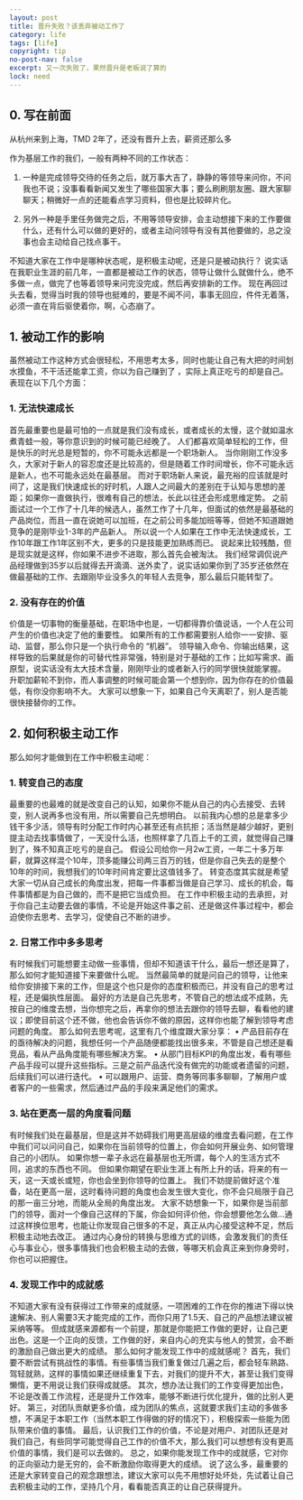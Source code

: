 ```yaml
---
layout: post
title: 晋升失败？该丢弃被动工作了
category: life
tags: [life]
copyright: tip
no-post-nav: false
excerpt: 又一次失败了，果然晋升是老板说了算的
lock: need
---
```


## 0. 写在前面

从杭州来到上海，TMD 2年了，还没有晋升上去，薪资还那么多

作为基层工作的我们，一般有两种不同的工作状态：

1. 一种是完成领导交待的任务之后，就万事大吉了，静静的等领导来问你，不问我也不说；没事看看新闻又发生了哪些国家大事；要么刷刷朋友圈、跟大家聊聊天；稍微好一点的还能看点学习资料，但也是比较碎片化。

2. 另外一种是手里任务做完之后，不用等领导安排，会主动想接下来的工作要做什么，还有什么可以做的更好的，或者主动问领导有没有其他要做的，总之没事也会主动给自己找点事干。

不知道大家在工作中是哪种状态呢，是积极主动呢，还是只是被动执行？
说实话在我职业生涯的前几年，一直都是被动工作的状态，领导让做什么就做什么，绝不多做一点，做完了也等着领导来问完没完成，然后再安排新的工作。
现在再回过头去看，觉得当时我的领导也挺难的，要是不闻不问，事事无回应，件件无着落，必须一直在背后驱使着你，啊，心态崩了。

## 1. 被动工作的影响

虽然被动工作这种方式会很轻松，不用思考太多，同时也能让自己有大把的时间划水摸鱼，不干活还能拿工资，你以为自己赚到了 ，实际上真正吃亏的却是自己。
表现在以下几个方面：

### 1. 无法快速成长
首先最重要也是最可怕的一点就是我们没有成长，或者成长的太慢，这个就如温水煮青蛙一般，等你意识到的时候可能已经晚了。
人们都喜欢简单轻松的工作，但是快乐的时光总是短暂的，你不可能永远都是一个职场新人。
当你刚刚工作没多久，大家对于新人的容忍度还是比较高的，但是随着工作时间增长，你不可能永远是新人，也不可能永远处在最基层。
而对于职场新人来说，最充裕的应该就是时间了，这是我们快速成长的好时机，人跟人之间最大的差别在于认知与思想的差距；如果你一直做执行，很难有自己的想法，长此以往还会形成思维定势。
之前面试过一个工作了十几年的候选人，虽然工作了十几年，但面试的依然是最基础的产品岗位，而且一直在说她可以加班，在之前公司多能加班等等，但她不知道跟她竞争的是刚毕业1-3年的产品新人。
所以说一个人如果在工作中无法快速成长，工作10年跟工作1年区别不大，更多的只是技能更加熟练而已。
说起来比较残酷，但是现实就是这样，你如果不进步不进取，那么首先会被淘汰。
我们经常调侃说产品经理做到35岁以后就得去开滴滴、送外卖了，说实话如果你到了35岁还依然在做最基础的工作、去跟刚毕业没多久的年轻人去竞争，那么最后只能转型了。

### 2. 没有存在的价值
价值是一切事物的衡量基础，在职场中也是，一切都得靠价值说话，一个人在公司产生的价值也决定了他的重要性。
如果所有的工作都需要别人给你一一安排、驱动、监督，那么你只是一个执行命令的 “机器”。
领导输入命令、你输出结果，这样导致的后果就是你的可替代性非常强，特别是对于基础的工作；比如写需求、画原型，说实话没有太大技术含量，刚刚毕业的或者新入行的同学很快就能掌握。
升职加薪轮不到你，而人事调整的时候可能会第一个想到你，因为你存在的价值最低，有你没你影响不大。
大家可以想象一下，如果自己今天离职了，别人是否能很快接替你的工作。

## 2. 如何积极主动工作

那么如何才能做到在工作中积极主动呢：

### 1. 转变自己的态度
最重要的也最难的就是改变自己的认知，如果你不能从自己的内心去接受、去转变，别人说再多也没有用，所以需要自己先想明白。
以前我内心想的总是拿多少钱干多少活，领导有时分配工作时内心甚至还有点抗拒；活当然是越少越好，更别提主动去找事情做了，一天没什么活，也照样拿了几百上千的工资，就觉得自己赚到了，殊不知真正吃亏的是自己。
假设公司给你一月2w工资，一年二十多万年薪，就算这样混个10年，顶多能赚公司两三百万的钱，但是你自己失去的是整个10年的时间，我想我们的10年时间肯定要比这值钱多了。
转变态度其实就是希望大家一切从自己成长的角度出发，把每一件事都当做是自己学习、成长的机会，每件事情都是为自己做的，而不是把它当成负担。
在工作中积极主动的去承担，对于你自己主动要去做的事情，不论是开始这件事之前、还是做这件事过程中，都会迫使你去思考、去学习，促使自己不断的进步。

### 2. 日常工作中多多思考
有时候我们可能想要主动做一些事情，但却不知道该干什么，最后一想还是算了，那么如何才能知道接下来要做什么呢。
当然最简单的就是问自己的领导，让他来给你安排接下来的工作，但是这个也只是你的态度积极而已，并没有自己的思考过程，还是偏执性层面。
最好的方法是自己先思考，不管自己的想法成不成熟，先按自己的维度去想，当你想完之后，再拿你的想法去跟你的领导去聊，看看他的建议；即使目前这个还不做，他也会告诉你不做的原因，这样你也能了解到领导考虑问题的角度。
那么如何去思考呢，这里有几个维度跟大家分享：
• 产品目前存在的亟待解决的问题，我想任何一个产品随便都能找出很多来，不管是自己想还是看竞品，看从产品角度能有哪些解决方案。
• 从部门目标KPI的角度出发，看有哪些产品手段可以提升这些指标。三是之前产品迭代没有做完的功能或者遗留的问题，后续我们可以进行迭代。
• 可以跟用户、运营、商务等同事多聊聊，了解用户或者客户的一些需求，然后通过产品的手段来满足他们的需求。

### 3. 站在更高一层的角度看问题
有时候我们处在最基层，但是这并不妨碍我们用更高层级的维度去看问题，在工作中我们可以问问自己，如果你在当前领导的位置上，你会如何开展业务、如何管理自己的小团队。
如果你想一辈子永远在最基层也无所谓，每个人的生活方式不同，追求的东西也不同。
但如果你期望在职业生涯上有所上升的话，将来的有一天，这一天或长或短，你也会坐到你领导的位置上。
我们不妨提前做好这个准备，站在更高一层，这时看待问题的角度也会发生很大变化，你不会只局限于自己的那一亩三分地，而能从全局的角度出发。
大家不妨想象一下，如果你是当前部门的领导，面对一个像自己这样的下属，你会如何评价他，你会想要他怎么做…通过这样换位思考，也能让你发现自己很多的不足，真正从内心接受这种不足，然后积极主动地去改正。
通过内心身份的转换与思维方式的训练，会激发我们的责任心与事业心，很多事情我们也会积极主动的去做，等哪天机会真正来到你身旁时，你也可以把握住。

### 4. 发现工作中的成就感
不知道大家有没有获得过工作带来的成就感，一项困难的工作在你的推进下得以快速解决、别人需要3天才能完成的工作，而你只用了1.5天、自己的产品想法建议被采纳等等。
但成就感来源都有一个前提，那就是你能把工作做的更好，让自己更出色。这是一个正向的反馈，工作做的好，来自内心的充实与他人的赞赏，会不断的激励自己做出更大的成绩。
那么如何才能发现工作中的成就感呢？
首先，我们要不断尝试有挑战性的事情。有些事情当我们重复做过几遍之后，都会轻车熟路、驾轻就熟，这样的事情如果还继续重复下去，对我们的提升不大，甚至让我们变得懒惰，更不用说让我们获得成就感。
其次，想办法让我们的工作变得更加出色，不论是改善工作流程，还是提升工作效率，能够不断进行优化提升，做的比别人更好。
第三，对团队贡献更多价值，成为团队的焦点，这就要求我们主动的多做多想，不满足于本职工作（当然本职工作得做的好的情况下），积极探索一些能为团队带来价值的事情。
最后，认识我们工作的价值，不论是对用户、对团队还是对我们自己，有些同学可能觉得自己工作的价值不大，那么我们可以想想有没有更高价值的事情，我们是可以去做的。
总之，如果你能发现工作中的成就感，它对你的正向驱动力是无穷的，会不断激励你取得更大的成绩。
说了这么多，最重要的还是大家转变自己的观念跟想法，建议大家可以先不用想好处坏处，先试着让自己去积极主动的工作，坚持几个月，看看能否真正的让自己获得提升。
